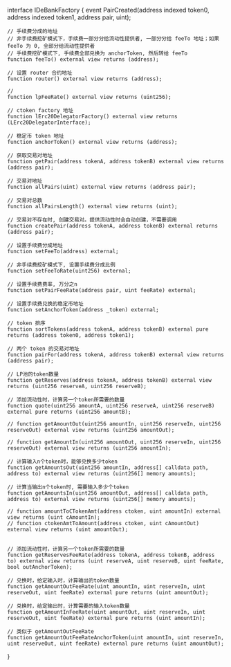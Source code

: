 interface IDeBankFactory {
    event PairCreated(address indexed token0, address indexed token1, address pair, uint);

    // 手续费分成的地址
    // 非手续费挖矿模式下，手续费一部分分给流动性提供者, 一部分分给 feeTo 地址；如果 feeTo 为 0, 全部分给流动性提供者
    // 手续费挖矿模式下, 手续费全部兑换为 anchorToken, 然后转给 feeTo
    function feeTo() external view returns (address);

    // 设置 router 合约地址
    function router() external view returns (address);

    // 
    function lpFeeRate() external view returns (uint256);

    // ctoken factory 地址
    function lErc20DelegatorFactory() external view returns (LErc20DelegatorInterface);

    // 稳定币 token 地址
    function anchorToken() external view returns (address);

    // 获取交易对地址
    function getPair(address tokenA, address tokenB) external view returns (address pair);

    // 交易对地址
    function allPairs(uint) external view returns (address pair);

    // 交易对总数
    function allPairsLength() external view returns (uint);

    // 交易对不存在时, 创建交易对。提供流动性时会自动创建，不需要调用
    function createPair(address tokenA, address tokenB) external returns (address pair);

    // 设置手续费分成地址
    function setFeeTo(address) external;

    // 非手续费挖矿模式下, 设置手续费分成比例
    function setFeeToRate(uint256) external;

    // 设置手续费费率, 万分之n
    function setPairFeeRate(address pair, uint feeRate) external;

    // 设置手续费兑换的稳定币地址
    function setAnchorToken(address _token) external;

    // token 排序
    function sortTokens(address tokenA, address tokenB) external pure returns (address token0, address token1);

    // 两个 token 的交易对地址
    function pairFor(address tokenA, address tokenB) external view returns (address pair);

    // LP池的token数量
    function getReserves(address tokenA, address tokenB) external view returns (uint256 reserveA, uint256 reserveB);

    // 添加流动性时，计算另一个token所需要的数量
    function quote(uint256 amountA, uint256 reserveA, uint256 reserveB) external pure returns (uint256 amountB);

    // function getAmountOut(uint256 amountIn, uint256 reserveIn, uint256 reserveOut) external view returns (uint256 amountOut);

    // function getAmountIn(uint256 amountOut, uint256 reserveIn, uint256 reserveOut) external view returns (uint256 amountIn);

    // 计算输入n个token时，能够兑换多少token
    function getAmountsOut(uint256 amountIn, address[] calldata path, address to) external view returns (uint256[] memory amounts);

    // 计算当输出n个token时, 需要输入多少个token
    function getAmountsIn(uint256 amountOut, address[] calldata path, address to) external view returns (uint256[] memory amounts);

    // function amountToCTokenAmt(address ctoken, uint amountIn) external view returns (uint cAmountIn);
    // function ctokenAmtToAmount(address ctoken, uint cAmountOut) external view returns (uint amountOut);


    // 添加流动性时，计算另一个token所需要的数量
    function getReservesFeeRate(address tokenA, address tokenB, address to) external view returns (uint reserveA, uint reserveB, uint feeRate, bool outAnchorToken);

    // 兑换时，给定输入时，计算输出的token数量
    function getAmountOutFeeRate(uint amountIn, uint reserveIn, uint reserveOut, uint feeRate) external pure returns (uint amountOut);

    // 兑换时，给定输出时，计算需要的输入token数量
    function getAmountInFeeRate(uint amountOut, uint reserveIn, uint reserveOut, uint feeRate) external pure returns (uint amountIn);

    // 类似于 getAmountOutFeeRate
    function getAmountOutFeeRateAnchorToken(uint amountIn, uint reserveIn, uint reserveOut, uint feeRate) external pure returns (uint amountOut);

}
